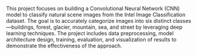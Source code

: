 This project focuses on building a Convolutional Neural Network (CNN) model to classify natural scene images from the Intel Image Classification dataset. The goal is to accurately categorize images into six distinct classes—buildings, forest, glacier, mountain, sea, and street by leveraging deep learning techniques. The project includes data preprocessing, model architecture design, training, evaluation, and visualization of results to demonstrate the effectiveness of the approach.
